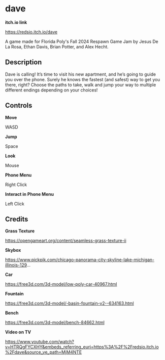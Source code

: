 # dave
**itch.io link**

https://redsio.itch.io/dave

A game made for Florida Poly's Fall 2024 Respawn Game Jam by Jesus De La Rosa, Ethan Davis, Brian Potter, and Alex Hecht.

## Description
Dave is calling! It’s time to visit his new apartment, and he’s going to guide you over the phone. Surely he knows the fastest (and safest) way to get you there, right?
Choose the paths to take, walk and jump your way to multiple different endings depending on your choices! 

## Controls
**Move**

WASD 

**Jump**

Space 

**Look**

Mouse 

**Phone Menu** 

Right Click 

**Interact in Phone Menu** 

Left Click 

## Credits
**Grass Texture** 

https://opengameart.org/content/seamless-grass-texture-ii 

**Skybox** 

https://www.pickpik.com/chicago-panorama-city-skyline-lake-michigan-illinois-129... 

**Car** 

https://free3d.com/3d-model/low-poly-car-40967.html 

**Fountain** 

https://free3d.com/3d-model/-basin-fountain-v2--634163.html

**Bench** 

https://free3d.com/3d-model/bench-84662.html

**Video on TV**

https://www.youtube.com/watch?v=HTRQgFYCXHY&embeds_referring_euri=https%3A%2F%2Fredsio.itch.io%2Fdave&source_ve_path=MjM4NTE
